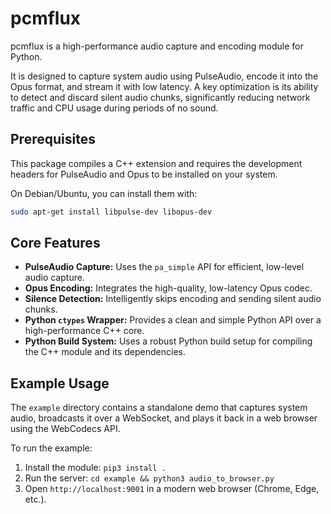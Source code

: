 # pcmflux

pcmflux is a high-performance audio capture and encoding module for Python.

It is designed to capture system audio using PulseAudio, encode it into the Opus format, and stream it with low latency. A key optimization is its ability to detect and discard silent audio chunks, significantly reducing network traffic and CPU usage during periods of no sound.

## Prerequisites

This package compiles a C++ extension and requires the development headers for PulseAudio and Opus to be installed on your system.

On Debian/Ubuntu, you can install them with:
```bash
sudo apt-get install libpulse-dev libopus-dev
```

## Core Features

- **PulseAudio Capture:** Uses the `pa_simple` API for efficient, low-level audio capture.
- **Opus Encoding:** Integrates the high-quality, low-latency Opus codec.
- **Silence Detection:** Intelligently skips encoding and sending silent audio chunks.
- **Python `ctypes` Wrapper:** Provides a clean and simple Python API over a high-performance C++ core.
- **Python Build System:** Uses a robust Python build setup for compiling the C++ module and its dependencies.

## Example Usage

The `example` directory contains a standalone demo that captures system audio, broadcasts it over a WebSocket, and plays it back in a web browser using the WebCodecs API.

To run the example:

1.  Install the module: `pip3 install .`
2.  Run the server: `cd example && python3 audio_to_browser.py`
3.  Open `http://localhost:9001` in a modern web browser (Chrome, Edge, etc.).
